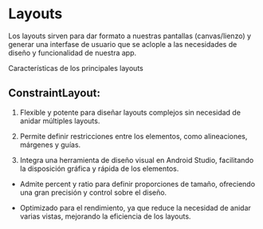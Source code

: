 # Layouts

Los layouts sirven para dar formato a nuestras pantallas (canvas/lienzo) y generar una interfase de usuario que se aclople a las necesidades de diseño y funcionalidad de nuestra app.

Características de los principales layouts

## ConstraintLayout:

1. Flexible y potente para diseñar layouts complejos sin necesidad de anidar múltiples layouts.

2. Permite definir restricciones entre los elementos, como alineaciones, márgenes y guías.

2. Integra una herramienta de diseño visual en Android Studio, facilitando la disposición gráfica y rápida de los elementos.

* Admite percent y ratio para definir proporciones de tamaño, ofreciendo una gran precisión y control sobre el diseño.

* Optimizado para el rendimiento, ya que reduce la necesidad de anidar varias vistas, mejorando la eficiencia de los layouts.
